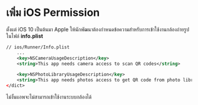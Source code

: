 
# เพิ่ม iOS Permission 

ตั้งแต่ iOS 10 เป็นต้นมา Apple ให้นักพัฒนาต้องกำหนดข้อความสำหรับการเข้าใช้งานกล้องถ่ายรูป ในไฟล์ **info.plist**

```xml
// ios/Runner/Info.plist
    ...
    <key>NSCameraUsageDescription</key>
    <string>This app needs camera access to scan QR codes</string>
    
    <key>NSPhotoLibraryUsageDescription</key>
    <string>This app needs photos access to get QR code from photo library</string>
</dict>

```

ไม่งั้นแอพจะไม่สามารถเข้าใช้งานระบบกล้องได้

